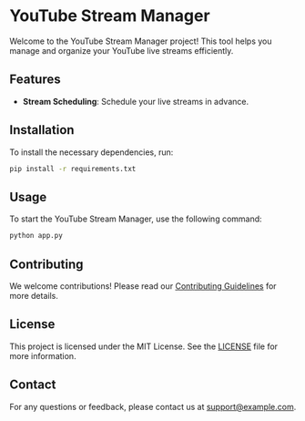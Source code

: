 # YouTube Stream Manager

Welcome to the YouTube Stream Manager project! This tool helps you manage and organize your YouTube live streams efficiently.

## Features

- **Stream Scheduling**: Schedule your live streams in advance.

## Installation

To install the necessary dependencies, run:

```bash
pip install -r requirements.txt
```

## Usage

To start the YouTube Stream Manager, use the following command:

```bash
python app.py
```

## Contributing

We welcome contributions! Please read our [Contributing Guidelines](CONTRIBUTING.md) for more details.

## License

This project is licensed under the MIT License. See the [LICENSE](LICENSE) file for more information.

## Contact

For any questions or feedback, please contact us at [support@example.com](mailto:arifpambudi242@gmail.com).
